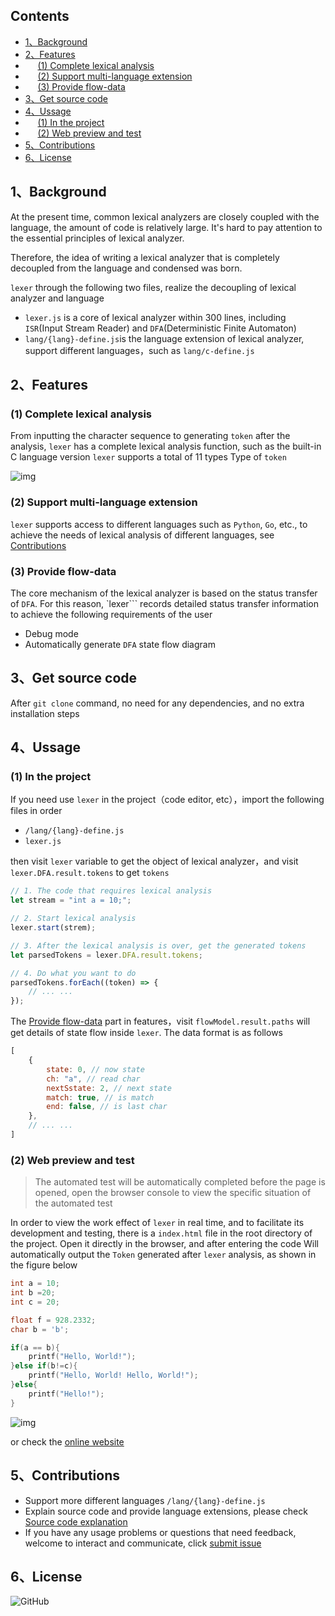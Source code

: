 ## Contents

- [1、Background](#1)
- [2、Features](#2)
- &nbsp;&nbsp;&nbsp;&nbsp;&nbsp;[(1) Complete lexical analysis](#21)
- &nbsp;&nbsp;&nbsp;&nbsp;&nbsp;[(2) Support multi-language extension](#22)
- &nbsp;&nbsp;&nbsp;&nbsp;&nbsp;[(3) Provide flow-data](#23)
- [3、Get source code](#3)
- [4、Ussage](#4)
- &nbsp;&nbsp;&nbsp;&nbsp;&nbsp;[(1) In the project](#41)
- &nbsp;&nbsp;&nbsp;&nbsp;&nbsp;[(2) Web preview and test](#42)
- [5、Contributions](#5)
- [6、License](#6)

## <span id="1">1、Background</span>

At the present time, common lexical analyzers are closely coupled with the language, the amount of code is relatively large. It's hard to pay attention to the essential principles of lexical analyzer.

Therefore, the idea of writing a lexical analyzer that is completely decoupled from the language and condensed was born. 

```lexer``` through the following two files, realize the decoupling of lexical analyzer and language

- ```lexer.js``` is a core of lexical analyzer within 300 lines, including ```ISR```(Input Stream Reader) and ```DFA```(Deterministic Finite Automaton)
- ```lang/{lang}-define.js```is the language extension of lexical analyzer, support different languages，such as ```lang/c-define.js```

## <span id="2">2、Features</span>

### <span id="21">(1) Complete lexical analysis</span>

From inputting the character sequence to generating ```token``` after the analysis, ```lexer``` has a complete lexical analysis function, such as the built-in C language version ```lexer``` supports a total of 11 types Type of ```token```

![img](/doc/image/c-tokens.png)

### <span id="22">(2) Support multi-language extension</span>

```lexer``` supports access to different languages such as ```Python```, ```Go```, etc., to achieve the needs of lexical analysis of different languages, see [Contributions](#5)

### <span id="23">(3) Provide flow-data</span>

The core mechanism of the lexical analyzer is based on the status transfer of ```DFA```. For this reason, `lexer``` records detailed status transfer information to achieve the following requirements of the user

- Debug mode
- Automatically generate ```DFA``` state flow diagram

## <span id="3">3、Get source code</span>

After ```git clone``` command, no need for any dependencies, and no extra installation steps

## <span id="4">4、Ussage</span>

### <span id="41">(1) In the project</span>

If you need use ```lexer``` in the project（code editor, etc），import the following files in order

- ```/lang/{lang}-define.js```
- ```lexer.js```

then visit ```lexer``` variable to get the object of lexical analyzer，and visit ```lexer.DFA.result.tokens``` to get ```tokens```

```js
// 1. The code that requires lexical analysis
let stream = "int a = 10;";

// 2. Start lexical analysis
lexer.start(strem);

// 3. After the lexical analysis is over, get the generated tokens
let parsedTokens = lexer.DFA.result.tokens;

// 4. Do what you want to do
parsedTokens.forEach((token) => {
    // ... ...
});
```

The [Provide flow-data](#23) part in features，visit ```flowModel.result.paths``` will get details of state flow inside ```lexer```. The data format is as follows

```js
[
    {
        state: 0, // now state
        ch: "a", // read char
        nextSstate: 2, // next state
        match: true, // is match
        end: false, // is last char
    },
    // ... ...
]
```

### <span id="42">(2) Web preview and test</span>

> The automated test will be automatically completed before the page is opened, open the browser console to view the specific situation of the automated test

In order to view the work effect of ```lexer``` in real time, and to facilitate its development and testing, there is a ```index.html``` file in the root directory of the project. Open it directly in the browser, and after entering the code Will automatically output the ```Token``` generated after ```lexer``` analysis, as shown in the figure below

```c
int a = 10;
int b =20;
int c = 20;

float f = 928.2332;
char b = 'b';

if(a == b){
    printf("Hello, World!");
}else if(b!=c){
    printf("Hello, World! Hello, World!");
}else{
    printf("Hello!");
}
```

![img](/doc/image/show-v2.gif)

or check the [online website](wgrape.github.io/lexer/)

## <span id="5">5、Contributions</span>

- Support more different languages ```/lang/{lang}-define.js```
- Explain source code and provide language extensions, please check [Source code explanation](/doc/explain.md)
- If you have any usage problems or questions that need feedback, welcome to interact and communicate, click [submit issue](https://github.com/WGrape/lexer/issues/new)

## <span id="6">6、License</span>

![GitHub](https://img.shields.io/github/license/WGrape/lexer)
